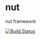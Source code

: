 # nut
nut framework

[![Build Status](https://travis-ci.org/jonnu/nut.svg?branch=master)](https://travis-ci.org/jonnu/nut)
